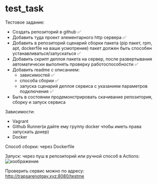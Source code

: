 # test_task

Тестовое задание:
- Создать репозиторий в github ✅
- Добавить туда проект элементарного http сервера ✅
- Добавить в репозиторий сценарий сборки пакета (pip пакет, rpm, apt, dockerfile на ваше усмотрение) пакет должен быть способен устанавливаться/запускаться ✅
- Добавить скрипт деплоя пакета на сервер, после развертывания автоматически выполнять проверку работоспособности ✅
- Добавить readme с описанием:
    - зависимостей ✅
    - способа сборки ✅
    - запуска сценарий деплоя сервиса с указанием параметров подключения ✅
- Быть в состоянии продемонстрировать скачивание репозитория, сборку и запуск сервиса

Зависимости:
- Vagrant
- Github Runner(и дайте ему группу docker чтобы иметь права запускать докер)
- Docker

Способ сборки: через Dockerfile

Запуск: через пуш в репозиторий или ручной способ в Actions:
![изображение](https://user-images.githubusercontent.com/19224346/120497612-39c43400-c3c7-11eb-8824-1417312198f9.png)

Проверить сервис можно по адресу: http://trapsarenotgay.xyz:8080/testme
